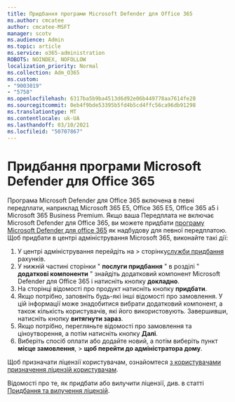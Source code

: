 ```yaml
---
title: Придбання програми Microsoft Defender для Office 365
ms.author: cmcatee
author: cmcatee-MSFT
manager: scotv
ms.audience: Admin
ms.topic: article
ms.service: o365-administration
ROBOTS: NOINDEX, NOFOLLOW
localization_priority: Normal
ms.collection: Adm_O365
ms.custom:
- "9003019"
- "5758"
ms.openlocfilehash: 6317ba5b9ba4513d6d92e06b449778aa7614fe28
ms.sourcegitcommit: 0eb4f9bde53395b5fd4b5cd4ffc56ca96db91298
ms.translationtype: MT
ms.contentlocale: uk-UA
ms.lasthandoff: 03/10/2021
ms.locfileid: "50707867"
---
```

# <a name="purchase-microsoft-defender-for-office-365"></a>Придбання програми Microsoft Defender для Office 365

Програма Microsoft Defender для Office 365 включена в певні передплати, наприклад Microsoft 365 E5, Office 365 E5, Office 365 a5 і Microsoft 365 Business Premium. Якщо ваша Передплата не включає Microsoft Defender для Office 365, ви можете придбати [програму Microsoft Defender для office 365](https://docs.microsoft.com/microsoft-365/security/office-365-security/office-365-atp) як надбудову для певної передплатою. Щоб придбати в центрі адміністрування Microsoft 365, виконайте такі дії:

1. У центрі адміністрування перейдіть на   >  сторінку[служби придбання](https://go.microsoft.com/fwlink/p/?linkid=868433) рахунків.
2. У нижній частині сторінки " **послуги придбання** " в розділі " **додаткові компоненти** " знайдіть додатковий компонент Microsoft Defender для Office 365 і натисніть кнопку **докладно**.
3. На сторінці відомості про продукт натисніть кнопку **придбати**.
4. Якщо потрібно, заповніть будь-які інші відомості про замовлення. У цій інформації може знадобитися вибрати додатковий компонент, а також кількість користувачів, які його використовують. Завершивши, натисніть кнопку **витягнути зараз**.
5. Якщо потрібно, перегляньте відомості про замовлення та ціноутворення, а потім натисніть кнопку **Далі**.
6. Виберіть спосіб оплати або додайте новий, а потім виберіть пункт **місце замовлення**,  >  **щоб перейти до адміністратора дому**.

Щоб призначати ліцензії користувачам, ознайомтеся [з користувачами призначення ліцензій користувачам](https://docs.microsoft.com/microsoft-365/admin/manage/assign-licenses-to-users?view=o365-worldwide).

Відомості про те, як придбати або вилучити ліцензії, див. в статті [Придбання та вилучення ліцензій](https://docs.microsoft.com/microsoft-365/commerce/licenses/buy-licenses#buy-or-remove-licenses-for-your-business-subscription).